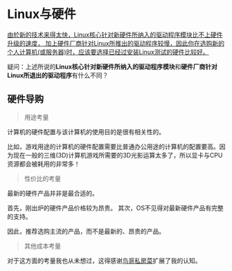 # Linux与硬件
[由於新的技术来得太快，Linux核心针对新硬件所纳入的驱动程序模块比不上硬件升级的速度， 加上硬件厂商针对Linux所推出的驱动程序较慢，因此你在选购新的个人计算机(或服务器)时，应该要选择已经过安装Linux测试的硬件比较好。](http://vbird.dic.ksu.edu.tw/linux_basic/0130designlinux_1.php)

疑问：上述所说的**Linux核心针对新硬件所纳入的驱动程序模块**和**硬件厂商针对Linux所退出的驱动程序**有什么不同？

## 硬件导购
> 用途考量

计算机的硬件配置与该计算机的使用目的是很有相关性的。  

比如，游戏用途的计算机的硬件配置需要比普通办公用途的计算机的配置要高。因为现在一般的三维(3D)计算机游戏所需要的3D光影运算太多了，所以显卡与CPU资源都会被耗用的非常多！ 

> 性价比的考量

最新的硬件产品并非是最合适的。

首先，刚出炉的硬件产品价格较为昂贵。
其次，OS不见得对最新硬件产品有完整的支持。

因此，推荐选购主流的产品，而不是最新的、昂贵的产品。

> 其他成本考量

对于这方面的考量我也从未想过，这得感谢[鸟哥私房菜](http://vbird.dic.ksu.edu.tw/linux_basic/0130designlinux_1.php)扩展了我的认知。